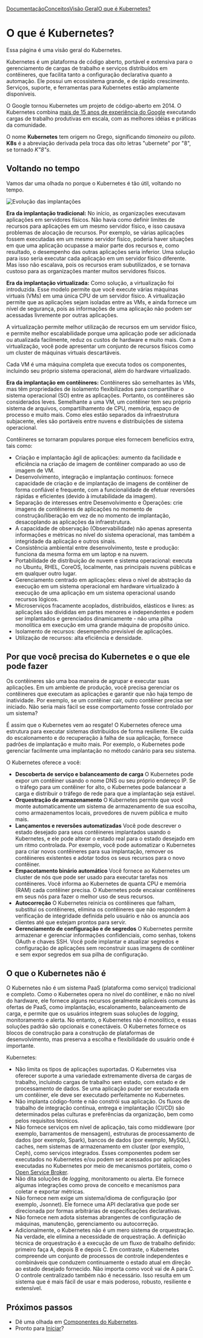 [Documentação](https://kubernetes.io/pt-br/docs/)[Conceitos](https://kubernetes.io/pt-br/docs/concepts/)[Visão Geral](https://kubernetes.io/pt-br/docs/concepts/overview/)[O que é Kubernetes?](https://kubernetes.io/pt-br/docs/concepts/overview/what-is-kubernetes/)

# O que é Kubernetes?

Essa página é uma visão geral do Kubernetes.

Kubernetes é um plataforma de código aberto, portável e extensiva para o gerenciamento de cargas de trabalho e serviços distribuídos em contêineres, que facilita tanto a configuração declarativa quanto a automação. Ele possui um ecossistema grande, e de rápido crescimento. Serviços, suporte, e ferramentas para Kubernetes estão amplamente disponíveis.

O Google tornou Kubernetes um projeto de código-aberto em 2014. O Kubernetes combina [mais de 15 anos de experiência do Google](https://kubernetes.io/blog/2015/04/borg-predecessor-to-kubernetes/) executando cargas de trabalho produtivas em escala, com as melhores idéias e práticas da comunidade.

O nome **Kubernetes** tem origem no Grego, significando *timoneiro* ou *piloto*. **K8s** é a abreviação derivada pela troca das oito letras "ubernete" por "8", se tornado *K"8"s*.

## Voltando no tempo

Vamos dar uma olhada no porque o Kubernetes é tão útil, voltando no tempo.

![Evolução das implantações](https://d33wubrfki0l68.cloudfront.net/26a177ede4d7b032362289c6fccd448fc4a91174/eb693/images/docs/container_evolution.svg)

**Era da implantação tradicional:** No início, as organizações executavam aplicações em servidores físicos. Não havia como definir limites de recursos para aplicações em um mesmo servidor físico, e isso causava problemas de alocação de recursos. Por exemplo, se várias aplicações fossem executadas em um mesmo servidor físico, poderia haver situações em que uma aplicação ocupasse a maior parte dos recursos e, como resultado, o desempenho das outras aplicações seria inferior. Uma solução para isso seria executar cada aplicação em um servidor físico diferente. Mas isso não escalava, pois os recursos eram subutilizados, e se tornava custoso para as organizações manter muitos servidores físicos.

**Era da implantação virtualizada:** Como solução, a virtualização foi introduzida. Esse modelo permite que você execute várias máquinas virtuais (VMs) em uma única CPU de um servidor físico. A virtualização permite que as aplicações sejam isoladas entre as VMs, e ainda fornece um nível de segurança, pois as informações de uma aplicação não podem ser acessadas livremente por outras aplicações.

A virtualização permite melhor utilização de recursos em um servidor físico, e permite melhor escalabilidade porque uma aplicação pode ser adicionada ou atualizada facilmente, reduz os custos de hardware e muito mais. Com a virtualização, você pode apresentar um conjunto de recursos físicos como um cluster de máquinas virtuais descartáveis.

Cada VM é uma máquina completa que executa todos os componentes, incluindo seu próprio sistema operacional, além do hardware virtualizado.

**Era da implantação em contêineres:** Contêineres são semelhantes às VMs, mas têm propriedades de isolamento flexibilizados para compartilhar o sistema operacional (SO) entre as aplicações. Portanto, os contêineres são considerados leves. Semelhante a uma VM, um contêiner tem seu próprio sistema de arquivos, compartilhamento de CPU, memória, espaço de processo e muito mais. Como eles estão separados da infraestrutura subjacente, eles são portáveis entre nuvens e distribuições de sistema operacional.

Contêineres se tornaram populares porque eles fornecem benefícios extra, tais como:

- Criação e implantação ágil de aplicações: aumento da facilidade e eficiência na criação de imagem de contêiner comparado ao uso de imagem de VM.
- Desenvolvimento, integração e implantação contínuos: fornece capacidade de criação e de implantação de imagens de contêiner de forma confiável e frequente, com a funcionalidade de efetuar reversões rápidas e eficientes (devido à imutabilidade da imagem).
- Separação de interesses entre Desenvolvimento e Operações: crie imagens de contêineres de aplicações no momento de construção/liberação em vez de no momento de implantação, desacoplando as aplicações da infraestrutura.
- A capacidade de observação (Observabilidade) não apenas apresenta informações e métricas no nível do sistema operacional, mas também a integridade da aplicação e outros sinais.
- Consistência ambiental entre desenvolvimento, teste e produção: funciona da mesma forma em um laptop e na nuvem.
- Portabilidade de distribuição de nuvem e sistema operacional: executa no Ubuntu, RHEL, CoreOS, localmente, nas principais nuvens públicas e em qualquer outro lugar.
- Gerenciamento centrado em aplicações: eleva o nível de abstração da execução em um sistema operacional em hardware virtualizado à execução de uma aplicação em um sistema operacional usando recursos lógicos.
- Microserviços fracamente acoplados, distribuídos, elásticos e livres: as aplicações são divididas em partes menores e independentes e podem ser implantados e gerenciados dinamicamente - não uma pilha monolítica em execução em uma grande máquina de propósito único.
- Isolamento de recursos: desempenho previsível de aplicações.
- Utilização de recursos: alta eficiência e densidade.

## Por que você precisa do Kubernetes e o que ele pode fazer

Os contêineres são uma boa maneira de agrupar e executar suas aplicações. Em um ambiente de produção, você precisa gerenciar os contêineres que executam as aplicações e garantir que não haja tempo de inatividade. Por exemplo, se um contêiner cair, outro contêiner precisa ser iniciado. Não seria mais fácil se esse comportamento fosse controlado por um sistema?

É assim que o Kubernetes vem ao resgate! O Kubernetes oferece uma estrutura para executar sistemas distribuídos de forma resiliente. Ele cuida do escalonamento e do recuperação à falha de sua aplicação, fornece padrões de implantação e muito mais. Por exemplo, o Kubernetes pode gerenciar facilmente uma implantação no método canário para seu sistema.

O Kubernetes oferece a você:

- **Descoberta de serviço e balanceamento de carga** O Kubernetes pode expor um contêiner usando o nome DNS ou seu próprio endereço IP. Se o tráfego para um contêiner for alto, o Kubernetes pode balancear a carga e distribuir o tráfego de rede para que a implantação seja estável.
- **Orquestração de armazenamento** O Kubernetes permite que você monte automaticamente um sistema de armazenamento de sua escolha, como armazenamentos locais, provedores de nuvem pública e muito mais.
- **Lançamentos e reversões automatizadas** Você pode descrever o estado desejado para seus contêineres implantados usando o Kubernetes, e ele pode alterar o estado real para o estado desejado em um ritmo controlada. Por exemplo, você pode automatizar o Kubernetes para criar novos contêineres para sua implantação, remover os contêineres existentes e adotar todos os seus recursos para o novo contêiner.
- **Empacotamento binário automático** Você fornece ao Kubernetes um cluster de nós que pode ser usado para executar tarefas nos contêineres. Você informa ao Kubernetes de quanta CPU e memória (RAM) cada contêiner precisa. O Kubernetes pode encaixar contêineres em seus nós para fazer o melhor uso de seus recursos.
- **Autocorreção** O Kubernetes reinicia os contêineres que falham, substitui os contêineres, elimina os contêineres que não respondem à verificação de integridade definida pelo usuário e não os anuncia aos clientes até que estejam prontos para servir.
- **Gerenciamento de configuração e de segredos** O Kubernetes permite armazenar e gerenciar informações confidenciais, como senhas, tokens OAuth e chaves SSH. Você pode implantar e atualizar segredos e configuração de aplicações sem reconstruir suas imagens de contêiner e sem expor segredos em sua pilha de configuração.

## O que o Kubernetes não é

O Kubernetes não é um sistema PaaS (plataforma como serviço) tradicional e completo. Como o Kubernetes opera no nível do contêiner, e não no nível do hardware, ele fornece alguns recursos geralmente aplicáveis comuns às ofertas de PaaS, como implantação, escalonamento, balanceamento de carga, e permite que os usuários integrem suas soluções de *logging*, monitoramento e alerta. No entanto, o Kubernetes não é monolítico, e essas soluções padrão são opcionais e conectáveis. O Kubernetes fornece os blocos de construção para a construção de plataformas de desenvolvimento, mas preserva a escolha e flexibilidade do usuário onde é importante.

Kubernetes:

- Não limita os tipos de aplicações suportadas. O Kubernetes visa oferecer suporte a uma variedade extremamente diversa de cargas de trabalho, incluindo cargas de trabalho sem estado, com estado e de processamento de dados. Se uma aplicação puder ser executada em um contêiner, ele deve ser executado perfeitamente no Kubernetes.
- Não implanta código-fonte e não constrói sua aplicação. Os fluxos de trabalho de integração contínua, entrega e implantação (CI/CD) são determinados pelas culturas e preferências da organização, bem como pelos requisitos técnicos.
- Não fornece serviços em nível de aplicação, tais como middleware (por exemplo, barramentos de mensagem), estruturas de processamento de dados (por exemplo, Spark), bancos de dados (por exemplo, MySQL), caches, nem sistemas de armazenamento em cluster (por exemplo, Ceph), como serviços integrados. Esses componentes podem ser executados no Kubernetes e/ou podem ser acessados por aplicações executadas no Kubernetes por meio de mecanismos portáteis, como o [Open Service Broker](https://openservicebrokerapi.org/).
- Não dita soluções de *logging*, monitoramento ou alerta. Ele fornece algumas integrações como prova de conceito e mecanismos para coletar e exportar métricas.
- Não fornece nem exige um sistema/idioma de configuração (por exemplo, Jsonnet). Ele fornece uma API declarativa que pode ser direcionada por formas arbitrárias de especificações declarativas.
- Não fornece nem adota sistemas abrangentes de configuração de máquinas, manutenção, gerenciamento ou autocorreção.
- Adicionalmente, o Kubernetes não é um mero sistema de orquestração. Na verdade, ele elimina a necessidade de orquestração. A definição técnica de orquestração é a execução de um fluxo de trabalho definido: primeiro faça A, depois B e depois C. Em contraste, o Kubernetes compreende um conjunto de processos de controle independentes e combináveis que conduzem continuamente o estado atual em direção ao estado desejado fornecido. Não importa como você vai de A para C. O controle centralizado também não é necessário. Isso resulta em um sistema que é mais fácil de usar e mais poderoso, robusto, resiliente e extensível.

## Próximos passos

- Dê uma olhada em [Componentes do Kubernetes](https://kubernetes.io/pt-br/docs/concepts/overview/components/).
- Pronto para [Iniciar](https://kubernetes.io/docs/setup/)?